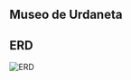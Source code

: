## Museo de Urdaneta

## ERD
![ERD](https://drive.google.com/file/d/1l_53WjyPwDHrnr-o7CiDHRhCojA5uCvW/view?usp=sharing)
